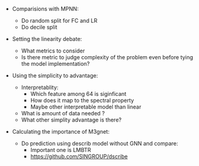 - Comparisions with MPNN:

  - Do random split for FC and LR
  - Do decile split

- Setting the linearity debate:

  - What metrics to consider
  - Is there metric to judge complexity of the problem even before tying the
    model implementation?

- Using the simplicity to advantage:

  - Interpretablity:
    - Which feature among 64 is siginficant
    - How does it map to the spectral property
    - Maybe other interpretable model than linear
  - What is amount of data needed ?
  - What other simplity advantage is there?

- Calculating the importance of M3gnet:
  - Do prediction using describ model without GNN and compare:
    - Important one is LMBTR
    - https://github.com/SINGROUP/dscribe
